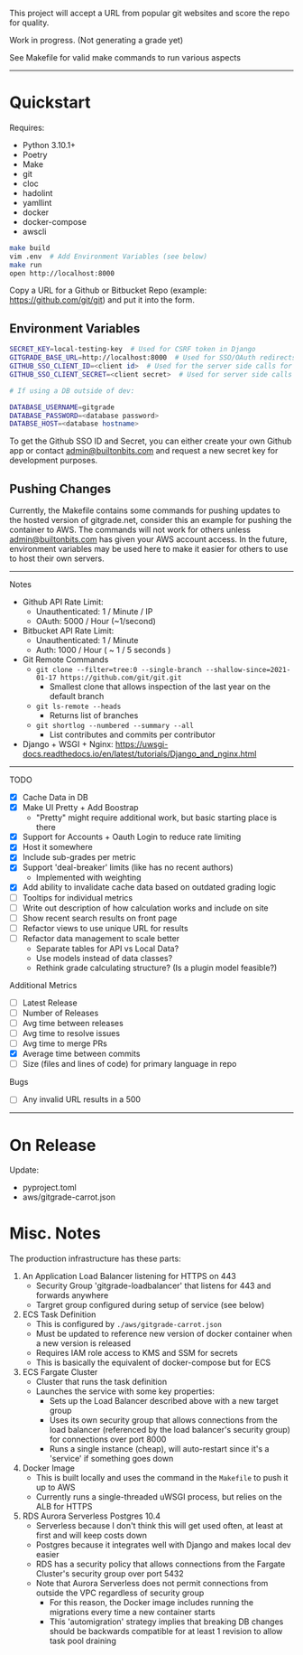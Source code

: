 This project will accept a URL from popular git websites and score the repo for quality.

Work in progress. (Not generating a grade yet)

See Makefile for valid make commands to run various aspects

----

# Quickstart

Requires:

  - Python 3.10.1+
  - Poetry
  - Make
  - git
  - cloc
  - hadolint
  - yamllint
  - docker
  - docker-compose
  - awscli

```bash
make build
vim .env  # Add Environment Variables (see below) 
make run
open http://localhost:8000
```

Copy a URL for a Github or Bitbucket Repo (example: <https://github.com/git/git>) and put it into the form.

## Environment Variables

```bash
SECRET_KEY=local-testing-key  # Used for CSRF token in Django
GITGRADE_BASE_URL=http://localhost:8000  # Used for SSO/OAuth redirects
GITHUB_SSO_CLIENT_ID=<client id>  # Used for the server side calls for OAuth
GITHUB_SSO_CLIENT_SECRET=<client secret>  # Used for server side calls for OAuth

# If using a DB outside of dev:

DATABASE_USERNAME=gitgrade
DATABASE_PASSWORD=<database password>
DATABSE_HOST=<database hostname>
```

To get the Github SSO ID and Secret, you can either create your own Github app or contact <admin@builtonbits.com> and request a new secret key for development purposes.


## Pushing Changes

Currently, the Makefile contains some commands for pushing updates to the hosted version of gitgrade.net, consider this an example for pushing the container to AWS. The commands will not work for others unless <admin@builtonbits.com> has given your AWS account access. In the future, environment variables may be used here to make it easier for others to use to host their own servers.


----

Notes

- Github API Rate Limit:
    - Unauthenticated: 1 / Minute / IP
    - OAuth: 5000 / Hour (~1/second)
- Bitbucket API Rate Limit:
    - Unauthenticated: 1 / Minute
    - Auth: 1000 / Hour ( ~ 1 / 5 seconds )
- Git Remote Commands
  - `git clone --filter=tree:0 --single-branch --shallow-since=2021-01-17 https://github.com/git/git.git`
    - Smallest clone that allows inspection of the last year on the default branch
  - `git ls-remote --heads`
    - Returns list of branches
  - `git shortlog --numbered --summary --all`
    - List contributes and commits per contributor
- Django + WSGI + Nginx: <https://uwsgi-docs.readthedocs.io/en/latest/tutorials/Django_and_nginx.html>



----

TODO

- [x] Cache Data in DB
- [x] Make UI Pretty + Add Boostrap
    - "Pretty" might require additional work, but basic starting place is there
- [x] Support for Accounts + Oauth Login to reduce rate limiting
- [x] Host it somewhere
- [x] Include sub-grades per metric
- [x] Support 'deal-breaker' limits (like has no recent authors)
    - Implemented with weighting
- [x] Add ability to invalidate cache data based on outdated grading logic
- [ ] Tooltips for individual metrics
- [ ] Write out description of how calculation works and include on site
- [ ] Show recent search results on front page
- [ ] Refactor views to use unique URL for results
- [ ] Refactor data management to scale better
  - Separate tables for API vs Local Data?
  - Use models instead of data classes?
  - Rethink grade calculating structure? (Is a plugin model feasible?)

Additional Metrics

- [ ] Latest Release
- [ ] Number of Releases
- [ ] Avg time between releases
- [ ] Avg time to resolve issues
- [ ] Avg time to merge PRs
- [x] Average time between commits
- [ ] Size (files and lines of code) for primary language in repo

Bugs

- [ ] Any invalid URL results in a 500

----

# On Release

Update:

- pyproject.toml
- aws/gitgrade-carrot.json

# Misc. Notes

The production infrastructure has these parts:

1. An Application Load Balancer listening for HTTPS on 443
    - Security Group 'gitgrade-loadbalancer' that listens for 443 and forwards anywhere
    - Targret group configured during setup of service (see below)
3. ECS Task Definition
    - This is configured by `./aws/gitgrade-carrot.json`
    - Must be updated to reference new version of docker container when a new version is released
    - Requires IAM role access to KMS and SSM for secrets
    - This is basically the equivalent of docker-compose but for ECS
2. ECS Fargate Cluster
    - Cluster that runs the task definition
    - Launches the service with some key properties:
        - Sets up the Load Balancer described above with a new target group
        - Uses its own security group that allows connections from the load balancer (referenced by the load balancer's security group) for connections over port 8000
        - Runs a single instance (cheap), will auto-restart since it's a 'service' if something goes down
3. Docker Image
    - This is built locally and uses the command in the `Makefile` to push it up to AWS
    - Currently runs a single-threaded uWSGI process, but relies on the ALB for HTTPS
4. RDS Aurora Serverless Postgres 10.4
    - Serverless because I don't think this will get used often, at least at first and will keep costs down
    - Postgres because it integrates well with Django and makes local dev easier
    - RDS has a security policy that allows connections from the Fargate Cluster's security group over port 5432
    - Note that Aurora Serverless does not permit connections from outside the VPC regardless of security group
        - For this reason, the Docker image includes running the migrations every time a new container starts
        - This 'automigration' strategy implies that breaking DB changes should be backwards compatible for at least 1 revision to allow task pool draining









